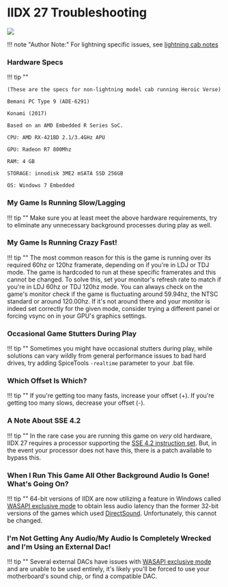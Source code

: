 # IIDX 27 Troubleshooting

<img src="/img/iidx27/hv.png">

!!! note "Author Note:"
	For lightning specific issues, see [lightning cab notes](lightning.md#lightning-specific-troubleshooting)

### Hardware Specs

!!! tip ""

	(These are the specs for non-lightning model cab running Heroic Verse)

	Bemani PC Type 9 (ADE-6291)

	Konami (2017)

	Based on an AMD Embedded R Series SoC.

	CPU: AMD RX-421BD 2.1/3.4GHz APU

	GPU: Radeon R7 800Mhz

	RAM: 4 GB

	STORAGE: innodisk 3ME2 mSATA SSD 256GB

	OS: Windows 7 Embedded 

### My Game Is Running Slow/Lagging

!!! tip ""
	Make sure you at least meet the above hardware requirements, try to eliminate any unnecessary background processes during play as well.

### My Game Is Running Crazy Fast!

!!! tip ""
	The most common reason for this is the game is running over its required 60hz or 120hz framerate, depending on if you're in LDJ or TDJ mode. The game is hardcoded to run at these specific framerates and this cannot be changed. To solve this, set your monitor's refresh rate to match if you're in LDJ 60hz or TDJ 120hz mode. You can always check on the game's monitor check if the game is fluctuating around 59.94hz, the NTSC standard or around 120.00hz. If it's not around there and your monitor is indeed set correctly for the given mode, consider trying a different panel or forcing vsync on in your GPU's graphics settings.

### Occasional Game Stutters During Play

!!! tip ""
	Sometimes you might have occasional stutters during play, while solutions can vary wildly from general performance issues to bad hard drives, try adding SpiceTools `-realtime` parameter to your .bat file.

### Which Offset Is Which?

!!! tip ""
	If you're getting too many fasts, increase your offset (+). If you're getting too many slows, decrease your offset (-).

### A Note About SSE 4.2

!!! tip ""
	In the rare case you are running this game on *very* old hardware, IIDX 27 requires a processor supporting the [SSE 4.2 instruction set](https://en.wikipedia.org/wiki/SSE4#SSE4.2). But, in the event your processor does not have this, there is a patch available to bypass this.

### When I Run This Game All Other Background Audio Is Gone! What's Going On?

!!! tip ""
	64-bit versions of IIDX are now utilizing a feature in Windows called [WASAPI exclusive mode](https://docs.microsoft.com/en-us/windows/win32/coreaudio/exclusive-mode-streams) to obtain less audio latency than the former 32-bit versions of the games which used [DirectSound](https://en.wikipedia.org/wiki/DirectSound). Unfortunately, this cannot be changed.

### I'm Not Getting Any Audio/My Audio Is Completely Wrecked and I'm Using an External Dac!

!!! tip ""
	Several external DACs have issues with [WASAPI exclusive mode](https://docs.microsoft.com/en-us/windows/win32/coreaudio/exclusive-mode-streams) and are unable to be used entirely, it's likely you'll be forced to use your motherboard's sound chip, or find a compatible DAC.


